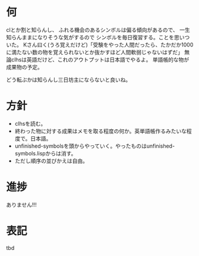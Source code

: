 # 何
clとか割と知らんし、
ふれる機会のあるシンボルは偏る傾向があるので、
一生知らんままになりそうな気がするので
シンボルを毎日復習する。ことを思いついた。
Kさん曰く(うろ覚えだけど)「受験をやった人間だったら、たかだか1000に満たない数の物を覚えられないとか抜かすほど人間軟弱じゃないはずだ」
無論clhsは英語だけど、これのアウトプットは日本語でやるよ。
単語帳的な物が成果物の予定。

どう転ぶかは知らんし三日坊主にならないと良いね。

# 方針
- clhsを読む。
- 終わった物に対する成果はメモを取る程度の何か。英単語帳作るみたいな程度で。日本語。
- unfinished-symbolsを頭からやっていく。やったものはunfinished-symbols.lispからは消す。
- ただし順序の並びかえは自由。

# 進捗

ありません!!!

# 表記

tbd
